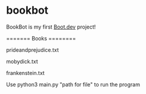 # bookbot

BookBot is my first [Boot.dev](https://www.boot.dev) project!

======= Books ========

prideandprejudice.txt

mobydick.txt

frankenstein.txt

Use  python3 main.py "path for file" to run the program